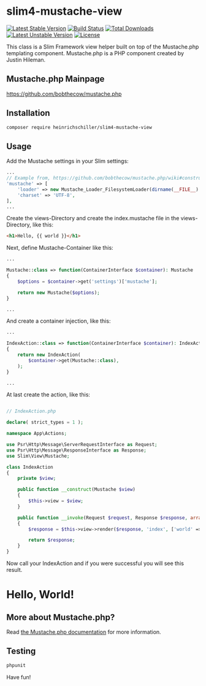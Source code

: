 # slim4-mustache-view

[![Latest Stable Version](https://poser.pugx.org/heinrichschiller/slim4-mustache-view/v)](//packagist.org/packages/heinrichschiller/slim4-mustache-view) 
[![Build Status](https://travis-ci.com/heinrichschiller/Slim4-Mustache-View.svg?branch=main)](https://travis-ci.com/github/heinrichschiller/Slim4-Mustache-View)
[![Total Downloads](https://poser.pugx.org/heinrichschiller/slim4-mustache-view/downloads)](//packagist.org/packages/heinrichschiller/slim4-mustache-view) 
[![Latest Unstable Version](https://poser.pugx.org/heinrichschiller/slim4-mustache-view/v/unstable)](//packagist.org/packages/heinrichschiller/slim4-mustache-view) 
[![License](https://poser.pugx.org/heinrichschiller/slim4-mustache-view/license)](//packagist.org/packages/heinrichschiller/slim4-mustache-view)

This class is a Slim Framework view helper built on top of the Mustache.php templating component.
Mustache.php is a PHP component created by Justin Hileman.

## Mustache.php Mainpage
https://github.com/bobthecow/mustache.php

## Installation

```bash
composer require heinrichschiller/slim4-mustache-view
```

## Usage

Add the Mustache settings in your Slim settings:

```php
...
// Example from, https://github.com/bobthecow/mustache.php/wiki#constructor-options
'mustache' => [
    'loader' => new Mustache_Loader_FilesystemLoader(dirname(__FILE__).'/../views'),
    'charset' => 'UTF-8',
],
...
```
Create the views-Directory and create the index.mustache file in the views-Directory, like this:

```html
<h1>Hello, {{ world }}</h1>
```
Next, define Mustache-Container like this:

```php
...

Mustache::class => function(ContainerInterface $container): Mustache
{
    $options = $container->get('settings')['mustache'];

    return new Mustache($options);
}

...
```

And create a container injection, like this:

```php
...

IndexAction::class => function(ContainerInterface $container): IndexAction
{
    return new IndexAction(
        $container->get(Mustache::class),
    );
}

...
```

At last create the action, like this:

```php

// IndexAction.php

declare( strict_types = 1 );

namespace App\Actions;

use Psr\Http\Message\ServerRequestInterface as Request;
use Psr\Http\Message\ResponseInterface as Response;
use Slim\View\Mustache;

class IndexAction
{
    private $view;

    public function __construct(Mustache $view)
    {
        $this->view = $view;
    }

    public function __invoke(Request $request, Response $response, array $args = []): Response
    {
        $response = $this->view->render($response, 'index', ['world' => 'World!']);

        return $response;
    }
}

```

Now call your IndexAction and if you were successful you will see this result.


<h1>Hello, World!</h1>

## More about Mustache.php?
Read [the Mustache.php documentation](https://github.com/bobthecow/mustache.php/wiki/Home) for more information.

## Testing

```bash
phpunit
```

Have fun!